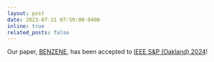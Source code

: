 ```yaml
---
layout: post
date: 2023-07-31 07:59:00-0400
inline: true
related_posts: false
---
```


Our paper, <a href='https://younggi.info/assets/pdf/benzene.pdf'>BENZENE</a>, has been accepted to <a href='https://sp2024.ieee-security.org/'>IEEE S&P (Oakland) 2024</a>!
